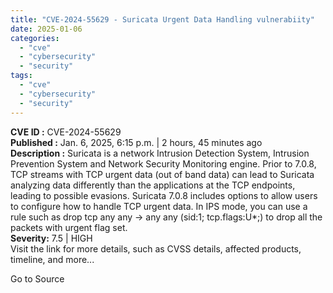```yaml
---
title: "CVE-2024-55629 - Suricata Urgent Data Handling vulnerabiity"
date: 2025-01-06
categories: 
  - "cve"
  - "cybersecurity"
  - "security"
tags: 
  - "cve"
  - "cybersecurity"
  - "security"
---
```


**CVE ID :** CVE-2024-55629  
**Published :** Jan. 6, 2025, 6:15 p.m. | 2 hours, 45 minutes ago  
**Description :** Suricata is a network Intrusion Detection System, Intrusion Prevention System and Network Security Monitoring engine. Prior to 7.0.8, TCP streams with TCP urgent data (out of band data) can lead to Suricata analyzing data differently than the applications at the TCP endpoints, leading to possible evasions. Suricata 7.0.8 includes options to allow users to configure how to handle TCP urgent data. In IPS mode, you can use a rule such as drop tcp any any -> any any (sid:1; tcp.flags:U\*;) to drop all the packets with urgent flag set.  
**Severity:** 7.5 | HIGH  
Visit the link for more details, such as CVSS details, affected products, timeline, and more...

Go to Source
